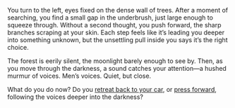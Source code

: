 You turn to the left, eyes fixed on the dense wall of trees. After a moment of searching, you find a small gap in the underbrush, just large enough to squeeze through. Without a second thought, you push forward, the sharp branches scraping at your skin. Each step feels like it’s leading you deeper into something unknown, but the unsettling pull inside you says it’s the right choice.

The forest is eerily silent, the moonlight barely enough to see by. Then, as you move through the darkness, a sound catches your attention—a hushed murmur of voices. Men’s voices. Quiet, but close.

What do you do now?
Do you [retreat back to your car](intro.md), or [press forward](follow_the_voices.md), following the voices deeper into the darkness?